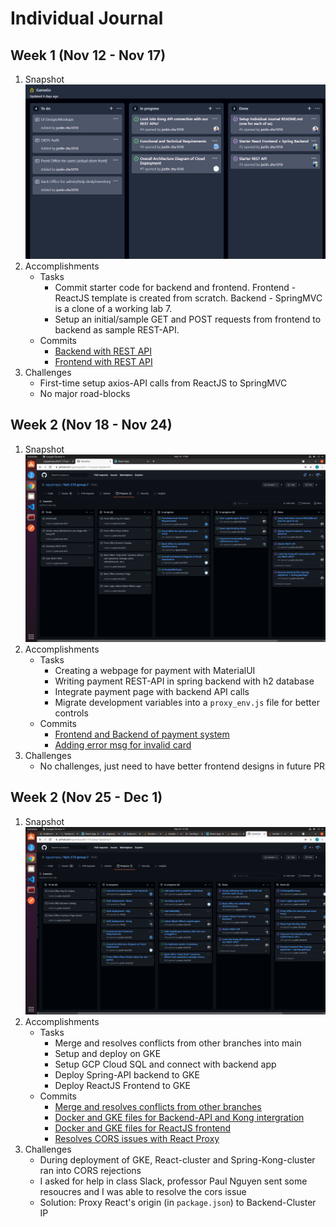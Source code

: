 # Individual Journal

## Week 1 (Nov 12 - Nov 17)
1. Snapshot
![](./images/tq-1.png)
2. Accomplishments
    * Tasks  
      * Commit starter code for backend and frontend. Frontend - ReactJS template is created from scratch. Backend - SpringMVC is a clone of a working lab 7.
      * Setup an initial/sample GET and POST requests from frontend to backend as sample REST-API.
    * Commits
      * <a href="https://github.com/nguyensjsu/fa21-172-group-7/commit/415af7a51e3a927a397a63721dea6d479f3ea8e8">Backend with REST API</a>
      * <a href="https://github.com/nguyensjsu/fa21-172-group-7/commit/870a75af5ef05081a136da123c4c5331464c7287">Frontend with REST API</a>
3. Challenges
    * First-time setup axios-API calls from ReactJS to SpringMVC
    * No major road-blocks

## Week 2 (Nov 18 - Nov 24)
1. Snapshot
![](./images/tq-2.png)
2. Accomplishments
    * Tasks  
      * Creating a webpage for payment with MaterialUI
      * Writing payment REST-API in spring backend with h2 database
      * Integrate payment page with backend API calls
      * Migrate development variables into a `proxy_env.js` file for better controls
    * Commits
      * <a href="https://github.com/nguyensjsu/fa21-172-group-7/pull/19/commits/d2e579b9278f9fb12e5a0453a816ce8d42334ac1">Frontend and Backend of payment system</a>
      * <a href="https://github.com/nguyensjsu/fa21-172-group-7/commit/a814aaf41e6b37f245b630ed74aa3f37cd12bc16">Adding error msg for invalid card</a>
3. Challenges
    * No challenges, just need to have better frontend designs in future PR

## Week 2 (Nov 25 - Dec 1)
1. Snapshot
![](./images/tq-3.png)
2. Accomplishments
    * Tasks  
      * Merge and resolves conflicts from other branches into main
      * Setup and deploy on GKE
      * Setup GCP Cloud SQL and connect with backend app
      * Deploy Spring-API backend to GKE
      * Deploy ReactJS Frontend to GKE
    * Commits
      * [Merge and resolves conflicts from other branches](https://github.com/nguyensjsu/fa21-172-group-7/commit/80952ea6a2ebbf3da378d068911690f18400281f)
      * [Docker and GKE files for Backend-API and Kong intergration](https://github.com/nguyensjsu/fa21-172-group-7/commit/9506e5c3ec8b0f3d3dc406f4f1c923e7b013a89a)
      * [Docker and GKE files for ReactJS frontend](https://github.com/nguyensjsu/fa21-172-group-7/commit/e0d60a763b2de1c248fade71b5c63bee41fbb615)
      * [Resolves CORS issues with React Proxy](https://github.com/nguyensjsu/fa21-172-group-7/commit/a25a427fc59ccb7b4800cbc49df7a290d0c41bfb)
3. Challenges
    * During deployment of GKE, React-cluster and Spring-Kong-cluster ran into CORS rejections
    * I asked for help in class Slack, professor Paul Nguyen sent some resoucres and I was able to resolve the cors issue
    * Solution: Proxy React's origin (in `package.json`) to Backend-Cluster IP